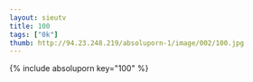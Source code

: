 ```yaml
--- 
layout: sieutv
title: 100
tags: ["0k"]
thumb: http://94.23.248.219/absoluporn-1/image/002/100.jpg
---
```

{% include absoluporn key="100" %} 

